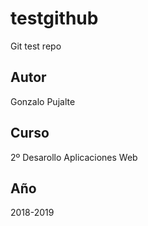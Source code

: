 # testgithub
Git test repo
## Autor
Gonzalo Pujalte
## Curso
2º Desarollo Aplicaciones Web
## Año
2018-2019
